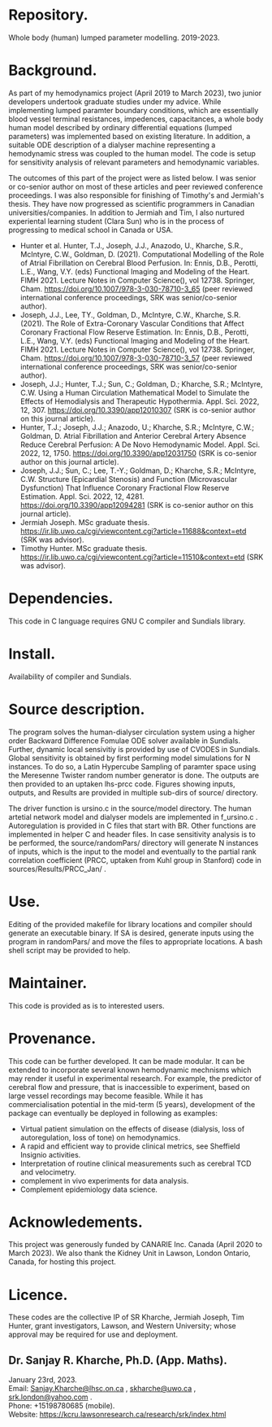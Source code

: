 # Repository.  

Whole body (human) lumped parameter modelling. 2019-2023.

# Background.  

As part of my hemodynamics project (April 2019 to March 2023), two junior developers undertook graduate studies under
my advice. While implementing lumped paramter boundary conditions, which are essentially blood vessel terminal resistances,
impedences, capacitances, a whole body human model described by ordinary differential equations (lumped parameters) 
was implemented based on existing literature. In addition, a suitable ODE description of a dialyser machine representing
a hemodynamic stress was coupled to the human model. The code is setup for sensitivity analysis of relevant parameters and 
hemodynamic variables.  

The outcomes of this part of the project were as listed below. I was senior or co-senior author on most of these
articles and peer reviewed conference proceedings. I was also responsible for finishing of Timothy's and Jermiah's thesis.
They have now progressed as scientific programmers in Canadian universities/companies. In addition to Jermiah and Tim,
I also nurtured experiental learning student (Clara Sun) who is in the process of progressing to medical school in Canada 
or USA.  
* Hunter et al. Hunter, T.J., Joseph, J.J., Anazodo, U., Kharche, S.R., McIntyre, C.W., Goldman, D. (2021). Computational Modelling of the Role of Atrial Fibrillation on Cerebral Blood Perfusion. In: Ennis, D.B., Perotti, L.E., Wang, V.Y. (eds) Functional Imaging and Modeling of the Heart. FIMH 2021. Lecture Notes in Computer Science(), vol 12738. Springer, Cham. https://doi.org/10.1007/978-3-030-78710-3_65 (peer reviewed international conference proceedings, SRK was senior/co-senior author).  
* Joseph, J.J., Lee, TY., Goldman, D., McIntyre, C.W., Kharche, S.R. (2021). The Role of Extra-Coronary Vascular Conditions that Affect Coronary Fractional Flow Reserve Estimation. In: Ennis, D.B., Perotti, L.E., Wang, V.Y. (eds) Functional Imaging and Modeling of the Heart. FIMH 2021. Lecture Notes in Computer Science(), vol 12738. Springer, Cham. https://doi.org/10.1007/978-3-030-78710-3_57 (peer reviewed international conference proceedings, SRK was senior/co-senior author).  
* Joseph, J.J.; Hunter, T.J.; Sun, C.; Goldman, D.; Kharche, S.R.; McIntyre, C.W. Using a Human Circulation Mathematical Model to Simulate the Effects of Hemodialysis and Therapeutic Hypothermia. Appl. Sci. 2022, 12, 307. https://doi.org/10.3390/app12010307 (SRK is co-senior author on this journal article).  
*  Hunter, T.J.; Joseph, J.J.; Anazodo, U.; Kharche, S.R.; McIntyre, C.W.; Goldman, D. Atrial Fibrillation and Anterior Cerebral Artery Absence Reduce Cerebral Perfusion: A De Novo Hemodynamic Model. Appl. Sci. 2022, 12, 1750. https://doi.org/10.3390/app12031750 (SRK is co-senior author on this journal article).  
* Joseph, J.J.; Sun, C.; Lee, T.-Y.; Goldman, D.; Kharche, S.R.; McIntyre, C.W. Structure (Epicardial Stenosis) and Function (Microvascular Dysfunction) That Influence Coronary Fractional Flow Reserve Estimation. Appl. Sci. 2022, 12, 4281. https://doi.org/10.3390/app12094281 (SRK is co-senior author on this journal article).  
* Jermiah Joseph. MSc graduate thesis. https://ir.lib.uwo.ca/cgi/viewcontent.cgi?article=11688&context=etd (SRK was advisor).  
* Timothy Hunter. MSc graduate thesis. https://ir.lib.uwo.ca/cgi/viewcontent.cgi?article=11510&context=etd (SRK was advisor).  

# Dependencies.  

This code in C language requires GNU C compiler and Sundials library.

# Install.  

Availability of compiler and Sundials.

# Source description.  

The program solves the human-dialyser circulation system using a higher order Backward Difference Fomulae ODE solver available in Sundials. Further, dynamic local sensivitiy is provided by use of CVODES in Sundials. Global sensitivity is obtained
by first performing model simulations for N instances. To do so, a Latin Hypercube Sampling of paramter space using the Meresenne Twister random number generator is done. The outputs are then provided to an uptaken lhs-prcc code. Figures showing inputs, outputs, and Results are provided in multiple sub-dirs of source/ directory.  

The driver function is ursino.c in the source/model directory. The human artetial network model and dialyser models are implemented in f_ursino.c . Autoregulation is provided in C files that start with BR. Other functions are implemented in helper C and header files. In case sensitivity analysis is to be performed, the source/randomPars/ directory will generate N instances of inputs, which is the input to the model and eventually to the partial rank correlation coefficient (PRCC, uptaken from Kuhl group in Stanford) code in sources/Results/PRCC_Jan/ .  

# Use.  

Editing of the provided makefile for library locations and compiler should generate an executable binary. If SA is desired, generate inputs using the program in randomPars/ and move the files to appropriate locations. A bash shell script may be provided to help.

# Maintainer.  

This code is provided as is to interested users.

# Provenance.  

This code can be further developed. It can be made modular. It can be extended to incorporate several known hemodynamic
mechnisms which may render it useful in experimental research. For example, the predictor of cerebral flow and pressure,
that is inaccessible to experiment, based on large vessel recordings may become feasible. While it has commercialisation potential in the mid-term (5 years), development of the package can eventually be deployed in following as examples:  
* Virtual patient simulation on the effects of disease (dialysis, loss of autoregulation, loss of tone) on hemodynamics.  
* A rapid and efficient way to provide clinical metrics, see Sheffield Insignio activities.  
* Interpretation of routine clinical measurements such as cerebral TCD and velocimetry.  
* complement in vivo experiments for data analysis.  
* Complement epidemiology data science.  

# Acknowledements.

This project was generously funded by CANARIE Inc. Canada (April 2020 to March 2023). We also thank the Kidney Unit in Lawson, London Ontario, Canada, for hosting this project.

# Licence.  

These codes are the collective IP of SR Kharche, Jermiah Joseph, Tim Hunter, grant investigators, Lawson, and Western University; whose approval may be required for use and deployment.  

## Dr. Sanjay R. Kharche, Ph.D. (App. Maths).  
January 23rd, 2023.  
Email: Sanjay.Kharche@lhsc.on.ca , skharche@uwo.ca , srk.london@yahoo.com .  
Phone: +15198780685 (mobile).  
Website: https://kcru.lawsonresearch.ca/research/srk/index.html  

